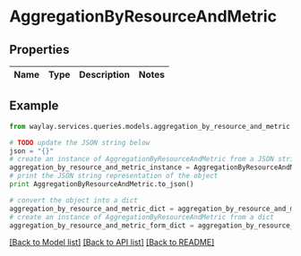 # AggregationByResourceAndMetric


## Properties

Name | Type | Description | Notes
------------ | ------------- | ------------- | -------------

## Example

```python
from waylay.services.queries.models.aggregation_by_resource_and_metric import AggregationByResourceAndMetric

# TODO update the JSON string below
json = "{}"
# create an instance of AggregationByResourceAndMetric from a JSON string
aggregation_by_resource_and_metric_instance = AggregationByResourceAndMetric.from_json(json)
# print the JSON string representation of the object
print AggregationByResourceAndMetric.to_json()

# convert the object into a dict
aggregation_by_resource_and_metric_dict = aggregation_by_resource_and_metric_instance.to_dict()
# create an instance of AggregationByResourceAndMetric from a dict
aggregation_by_resource_and_metric_form_dict = aggregation_by_resource_and_metric.from_dict(aggregation_by_resource_and_metric_dict)
```
[[Back to Model list]](../README.md#documentation-for-models) [[Back to API list]](../README.md#documentation-for-api-endpoints) [[Back to README]](../README.md)


